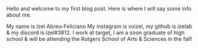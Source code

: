 Hello and welcome to my first blog post. Here is where I will say some info about me. 

My name is Izel Abreu-Feliciano
My instagram is xoizel, my github is izelab & my discord is izel#3812.
I work at target, I am a soon graduate of high school & will be attending the Rutgers School of Arts & Sciences in the fall!
